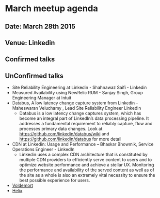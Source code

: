 March meetup agenda
===================

## Date: March 28th 2015

## Venue: Linkedin

## Confirmed talks


## UnConfirmed talks
  - Site Reliability Engineering at Linkedin - Shahnawaz Saifi - Linkedin
  - Measured Availability using NewRelic RUM - Sanjay Singh, Group Engineering Manager at Intuit
  - Databus, A low latency change capture system from Linkedin  -  Maheswaran Veluchamy , Lead Site Reliability Engineer            LinkedIn
    - Databus is a low latency change captures system, which has become an integral part of LinkedIn’s data processing pipeline. It addresses a fundamental requirement to reliably capture, flow and processes primary data changes.  Look at https://github.com/linkedin/databus/wiki and https://github.com/linkedin/databus for more detail 
  - CDN at Linkedin: Usage and Performance – Bhaskar Bhowmik, Service Operations Engineer - LinkedIn
    - Linkedin uses a complex CDN architecture that is constituted by multiple CDN providers to efficiently serve content to users and to optimize website performance and achieve a stellar UX. Monitoring the performance and availability of the served content as well as of the site as a whole is also an extremely vital necessity to ensure the best possible experience for users.
  - [Voldemort](http://www.project-voldemort.com/voldemort/)
  - [Helix](http://data.linkedin.com/opensource/helix)



